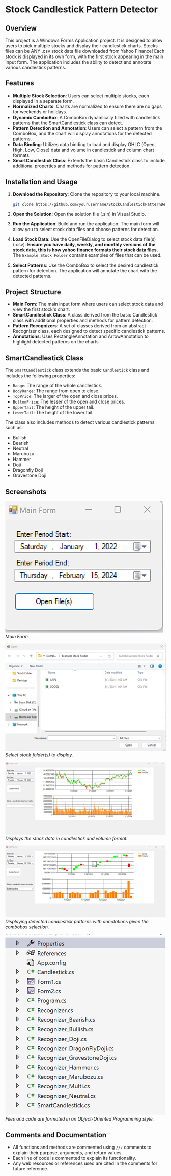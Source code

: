# Stock Candlestick Pattern Detector

## Overview

This project is a Windows Forms Application project. It is designed to allow users to pick multiple stocks and display their candlestick charts. Stocks files can be ANY .csv stock data file downloaded from Yahoo Finance! Each stock is displayed in its own form, with the first stock appearing in the main input form. The application includes the ability to detect and annotate various candlestick patterns.

## Features

- **Multiple Stock Selection**: Users can select multiple stocks, each displayed in a separate form.
- **Normalized Charts**: Charts are normalized to ensure there are no gaps for weekends or holidays.
- **Dynamic ComboBox**: A ComboBox dynamically filled with candlestick patterns that the SmartCandlestick class can detect.
- **Pattern Detection and Annotation**: Users can select a pattern from the ComboBox, and the chart will display annotations for the detected patterns.
- **Data Binding**: Utilizes data binding to load and display OHLC (Open, High, Low, Close) data and volume in candlestick and column chart formats.
- **SmartCandlestick Class**: Extends the basic Candlestick class to include additional properties and methods for pattern detection.

## Installation and Usage

1. **Download the Repository**: Clone the repository to your local machine.
   ```sh
   git clone https://github.com/yourusername/StockCandlestickPatternDetector.git
   ```

2. **Open the Solution**: Open the solution file (.sln) in Visual Studio.

3. **Run the Application**: Build and run the application. The main form will allow you to select stock data files and choose patterns for detection.

4. **Load Stock Data**: Use the OpenFileDialog to select stock data file(s) (.csv). **Ensure you have daily, weekly, and monthly versions of the stock data, this is how yahoo finance formats their stock data files.** The `Example Stock Folder` contains examples of files that can be used.

5. **Select Patterns**: Use the ComboBox to select the desired candlestick pattern for detection. The application will annotate the chart with the detected patterns.

## Project Structure

- **Main Form**: The main input form where users can select stock data and view the first stock's chart.
- **SmartCandlestick Class**: A class derived from the basic Candlestick class with additional properties and methods for pattern detection.
- **Pattern Recognizers**: A set of classes derived from an abstract Recognizer class, each designed to detect specific candlestick patterns.
- **Annotations**: Uses RectangleAnnotation and ArrowAnnotation to highlight detected patterns on the charts.

## SmartCandlestick Class

The `SmartCandlestick` class extends the basic `Candlestick` class and includes the following properties:
- `Range`: The range of the whole candlestick.
- `BodyRange`: The range from open to close.
- `TopPrice`: The larger of the open and close prices.
- `BottomPrice`: The lesser of the open and close prices.
- `UpperTail`: The height of the upper tail.
- `LowerTail`: The height of the lower tail.

The class also includes methods to detect various candlestick patterns such as:
- Bullish
- Bearish
- Neutral
- Marubozu
- Hammer
- Doji
- Dragonfly Doji
- Gravestone Doji

## Screenshots

![Main Form](Screenshots/MainForm.png)
*Main Form.*

![Open File Dialog](Screenshots/FileDialog.png)
*Select stock folder(s) to display.*

![Generic Display Form](Screenshots/GenericStockForm.png)
*Displays the stock data in candlestick and volume format.* 

![Pattern Detection](Screenshots/AnnotatedStockForm.png)
*Displaying detected candlestick patterns with annotations given the combobox selection.*

![OOP Approach](Screenshots/OOP.png)
*Files and code are formated in an Object-Oriented Programming style.* 

## Comments and Documentation

- All functions and methods are commented using `///` comments to explain their purpose, arguments, and return values.
- Each line of code is commented to explain its functionality.
- Any web resources or references used are cited in the comments for future reference.